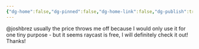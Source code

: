 ```yaml
---
{"dg-home":false,"dg-pinned":false,"dg-home-link":false,"dg-publish":true,"tags":["dgblip"],"disabled rules":["yaml-title","yaml-title-alias","file-name-heading"],"title":"philipp on mastodon @ 2023-02-11","created-date":"2023-02-11T18:04:53","id":109847425414484320,"updated-date":"2025-05-02T08:50:43","dg-path":"blips/109847425414484315.md","permalink":"/blips/109847425414484315/","dgPassFrontmatter":true}
---
```



@joshbrez usually the price throws me off because I would only use it for one tiny purpose - but it seems raycast is free, I will definitely check it out! Thanks!



